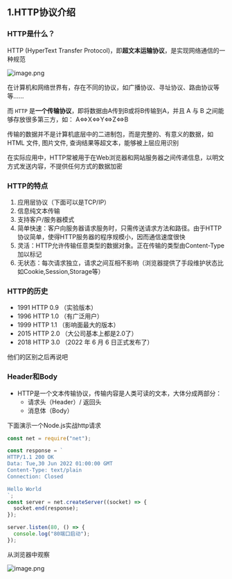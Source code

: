 ## 1.HTTP协议介绍

###  HTTP是什么？
HTTP (HyperText Transfer Protocol)，即**超文本运输协议**，是实现网络通信的一种规范


![image.png](https://yejiwei.com/static/img/ef1a833cf049aa871964c4f8829c688a.image.png)

在计算机和网络世界有，存在不同的协议，如广播协议、寻址协议、路由协议等等......

而 `HTTP` 是**一个传输协议**，即将数据由A传到B或将B传输到A，并且 A 与 B 之间能够存放很多第三方，如： A<=>X<=>Y<=>Z<=>B

传输的数据并不是计算机底层中的二进制包，而是完整的、有意义的数据，如HTML 文件, 图片文件, 查询结果等超文本，能够被上层应用识别

在实际应用中，HTTP常被用于在Web浏览器和网站服务器之间传递信息，以明文方式发送内容，不提供任何方式的数据加密

<!-- more -->

### HTTP的特点
1. 应用层协议（下面可以是TCP/IP）
2. 信息纯文本传输
3. 支持客户/服务器模式
4. 简单快速：客户向服务器请求服务时，只需传送请求方法和路径。由于HTTP协议简单，使得HTTP服务器的程序规模小，因而通信速度很快
5. 灵活：HTTP允许传输任意类型的数据对象。正在传输的类型由Content-Type加以标记
6. 无状态：每次请求独立，请求之间互相不影响（浏览器提供了手段维护状态比如Cookie,Session,Storage等）

###  HTTP的历史

  - 1991 HTTP 0.9 （实验版本）
  - 1996 HTTP 1.0 （有广泛用户）
  - 1999 HTTP 1.1 （影响面最大的版本）
  - 2015 HTTP 2.0 （大公司基本上都是2.0了）
  - 2018 HTTP 3.0 （2022 年 6 月 6 日正式发布了）

他们的区别之后再说吧

###  Header和Body

- HTTP是一个文本传输协议，传输内容是人类可读的文本，大体分成两部分：
    - 请求头（Header）/ 返回头
    - 消息体（Body）

下面演示一个Node.js实战http请求

```javascript
const net = require("net");

const response = `
HTTP/1.1 200 OK
Data: Tue,30 Jun 2022 01:00:00 GMT
Content-Type: text/plain
Connection: Closed

Hello World
`;
const server = net.createServer((socket) => {
  socket.end(response);
});

server.listen(80, () => {
  console.log("80端口启动");
});

```

从浏览器中观察


![image.png](https://yejiwei.com/static/img/2bdb2321a037066c260727d2abc0df18.image.png)


